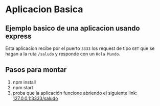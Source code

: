 # Aplicacion Basica
## Ejemplo basico de una aplicacion usando express

Esta aplicacion recibe por el puerto `3333` los request de tipo `GET` que 
se hagan a la ruta `/saludo` y responde con un `Hola Mundo`.

## Pasos para montar

1. npm install
2. npm start
3. proba que la aplicación funcione abriendo el siguiente link: [127.0.0.1:3333/saludo](127.0.0.1:3333/saludo)